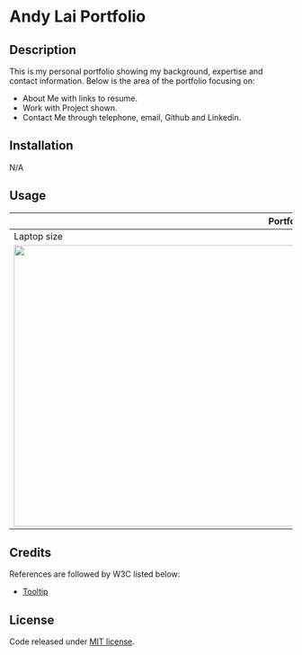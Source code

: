 # Andy Lai Portfolio

## Description

This is my personal portfolio showing my background, expertise and contact information.
Below is the area of the portfolio focusing on:
- About Me with links to resume.
- Work with Project shown.
- Contact Me through telephone, email, Github and Linkedin.

## Installation

N/A

## Usage

<table>
  <thead>
    <tr>
      <th colspan="2">Portfolio Page</th>
    </tr>  
  </thead>
  <tbody>
    <tr>
      <td>Laptop size</td>
      <td>Mobile device</td>
    </tr>
    <tr>
      <td><img src="https://amurorai203.github.io/Portfolio/images/portfolio-screen-dump-laptop.jpg" width="500"></td>
      <td><img src="https://amurorai203.github.io/Portfolio/images/portfolio-screen-dump-mobile.jpg" width="500"></td>
    </tr>
  </tbody>
</table>

## Credits

References are followed by W3C listed below:
- [Tooltip](https://www.w3schools.com/howto/howto_css_tooltip.asp)

## License

Code released under [MIT license](https://opensource.org/licenses/MIT).

